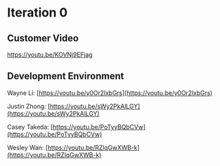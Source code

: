 Iteration 0
============

## Customer Video
https://youtu.be/KOVNj9EFjag

## Development Environment

Wayne Li: [https://youtu.be/y0Or2lxbGrs](https://youtu.be/y0Or2lxbGrs)

Justin Zhong: [https://youtu.be/sWy2PkAlLGY](https://youtu.be/sWy2PkAlLGY)

Casey Takeda: [https://youtu.be/PoTyyBQbCVw](https://youtu.be/PoTyyBQbCVw)

Wesley Wan: [https://youtu.be/RZlqGwXWB-k](https://youtu.be/RZlqGwXWB-k)
